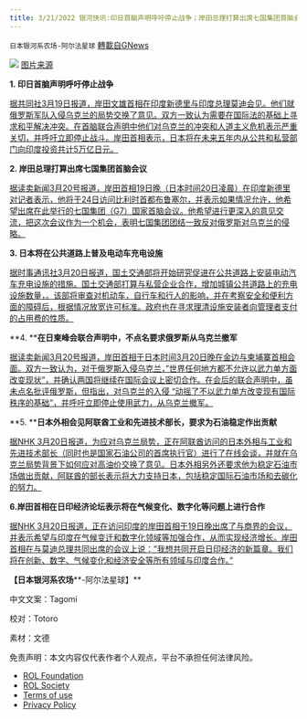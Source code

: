 ```yaml
---
title: 3/21/2022 银河快讯:印日首脑声明呼吁停止战争；岸田总理打算出席七国集团首脑会议
---
```

`日本银河系农场-阿尔法星球` [轉載自GNews](https://gnews.org/zh-hans/2199620/)

![](https://assets.gnews.org/wp-content/uploads/2022/03/news6008579_50.jpeg)
[图片来源](https://news.tbs.co.jp/newseye/tbs_newseye6008579.html)

**1. 印日首脑声明呼吁停止战争**

[据共同社3月19日报道，岸田文雄首相在印度新德里与印度总理莫迪会见。他们就俄罗斯军队入侵乌克兰的局势交换了意见。双方一致认为需要在国际法的基础上寻求和平解决冲突。在首脑联合声明中他们对乌克兰的冲突和人道主义危机表示严重关切，并呼吁立即停止战斗。岸田首相表示，日本将在未来五年内从公共和私营部门向印度投资共计5万亿日元。](https://news.yahoo.co.jp/articles/3dd8462f4d9b31d7119e5115c8559c87606c6ed7)

**2. 岸田总理打算出席七国集团首脑会议**

[据读卖新闻3月20号报道，岸田首相19日晚（日本时间20日凌晨）在印度新德里对记者表示，他将于24日访问比利时首都布鲁塞尔，并表示如果情况允许，他希望出席在此举行的七国集团（G7）国家首脑会议。他希望进行更深入的意见交流，把这次会议作为一个机会，表明七国集团团结一致反对俄罗斯对乌克兰的侵略。](https://news.yahoo.co.jp/articles/94233547dc9c19330d2eff8fe950a301bacdcb95)

**3. 日本将在公共道路上普及电动车充电设施**

[据时事通讯社3月20日报道，国土交通部将开始研究促进在公共道路上安装电动汽车充电设施的措施。国土交通部打算与私营企业合作，增加城镇公共道路上的充电设施数量，。该部将审查对机动车，自行车和行人的影响，并在考察安全和便利方面的障碍后，根据情况放宽许可标准。政府也在寻求理清设施安装者向管理者支付的占用费的性质。](https://news.yahoo.co.jp/articles/029b0c35c91566655f65e9546dae10b6f1b704c4)

**4. ****在日柬峰会联合声明中，不点名要求俄罗斯从乌克兰撤军**

[据读卖新闻3月20号报道，岸田首相于日本时间3月20日晚在金边与柬埔寨首相会面。双方一致认为，对于俄罗斯入侵乌克兰，”世界任何地方都不允许以武力单方面改变现状”，并确认两国将继续在国际会议上密切合作。在会后的联合声明中，虽未点名批评俄罗斯，但指出，对乌克兰的入侵 “动摇了不以武力单方改变现有国际秩序的基础”，并呼吁立即停止使用武力，从乌克兰撤军。](https://news.yahoo.co.jp/articles/4f1f46492a26d3f8a39f2256236d9e26a89fe6b2)

**5. ****日本外相会见阿联酋工业和先进技术部长，要求为石油稳定作出贡献**

[据NHK 3月20日报道，为应对乌克兰局势，正在阿联酋访问的日本外相与工业和先进技术部长（同时也是国家石油公司的首席执行官）进行了在线会谈，并就在乌克兰局势背景下如何应对高油价交换了意见。日本外相另外还要求他为稳定石油市场做出贡献，阿联酋的部长表示将大力支持日本，包括稳定国际石油市场和去碳化的努力。](https://www3.nhk.or.jp/news/html/20220320/k10013543291000.html?utm_int=news-politics_contents_list-items_002)

**6.岸田首相在日印经济论坛表示将在气候变化、数字化等问题上进行合作**

[据NHK 3月20日报道，正在访问印度的岸田首相于19日晚出席了与商界的会议，并表示希望与印度在气候变迁和数字化领域等加强合作，从而实现经济增长。岸田首相在与莫迪总理共同出席的会议上说：”我想共同开启日印经济的新篇章。我们将在创新、数字、气候变化和经济安全等所有领域与印度合作。”](https://www3.nhk.or.jp/news/html/20220320/k10013542371000.html?utm_int=news-new_contents_list-items_115)

**【日本银河系农场****-阿尔法星球】**

中文文案：Tagomi

校对：Totoro

素材：文德

 

免责声明：本文内容仅代表作者个人观点，平台不承担任何法律风险。

- [ROL Foundation](https://rolfoundation.org/)
- [ROL Society](https://rolsociety.org/)
- [Terms of use](https://gnews.org/terms-of-use-3/)
- [Privacy Policy](https://gnews.org/privacy-policy/)

